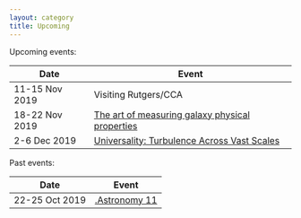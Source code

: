 ```yaml
---
layout: category
title: Upcoming
---
```




Upcoming events:

|Date | Event |
| ---- | ---- |
| 11-15 Nov 2019 | Visiting Rutgers/CCA |
| 18-22 Nov 2019 | [The art of measuring galaxy physical properties](http://app.lambrate.inaf.it/) |
| 2-6 Dec 2019 | [Universality: Turbulence Across Vast Scales](https://www.simonsfoundation.org/event/universality-turbulence-across-vast-scales/) |

Past events:

|Date | Event |
| ---- | ---- |
| 22-25 Oct 2019 | [.Astronomy 11](https://www.dotastronomy.com/eleven) |

